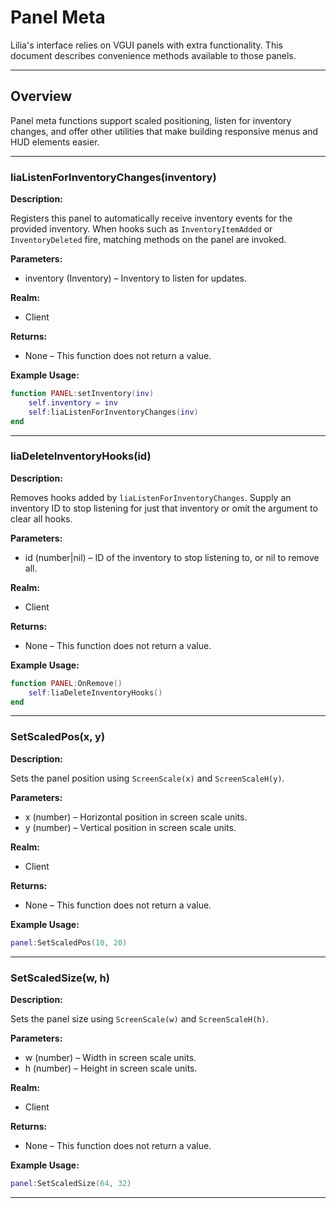 # Panel Meta

Lilia's interface relies on VGUI panels with extra functionality. This document describes convenience methods available to those panels.

---

## Overview

Panel meta functions support scaled positioning, listen for inventory changes, and offer other utilities that make building responsive menus and HUD elements easier.

---

### liaListenForInventoryChanges(inventory)

**Description:**

Registers this panel to automatically receive inventory events for the provided inventory. When hooks such as `InventoryItemAdded` or `InventoryDeleted` fire, matching methods on the panel are invoked.

**Parameters:**

* inventory (Inventory) – Inventory to listen for updates.

**Realm:**

* Client

**Returns:**

* None – This function does not return a value.

**Example Usage:**

```lua
function PANEL:setInventory(inv)
    self.inventory = inv
    self:liaListenForInventoryChanges(inv)
end
```

---

### liaDeleteInventoryHooks(id)

**Description:**

Removes hooks added by `liaListenForInventoryChanges`. Supply an inventory ID to stop listening for just that inventory or omit the argument to clear all hooks.

**Parameters:**

* id (number|nil) – ID of the inventory to stop listening to, or nil to remove all.

**Realm:**

* Client

**Returns:**

* None – This function does not return a value.

**Example Usage:**

```lua
function PANEL:OnRemove()
    self:liaDeleteInventoryHooks()
end
```
---


### SetScaledPos(x, y)

**Description:**

Sets the panel position using `ScreenScale(x)` and `ScreenScaleH(y)`.

**Parameters:**

* x (number) – Horizontal position in screen scale units.
* y (number) – Vertical position in screen scale units.

**Realm:**

* Client

**Returns:**

* None – This function does not return a value.

**Example Usage:**

```lua
panel:SetScaledPos(10, 20)
```

---

### SetScaledSize(w, h)

**Description:**

Sets the panel size using `ScreenScale(w)` and `ScreenScaleH(h)`.

**Parameters:**

* w (number) – Width in screen scale units.
* h (number) – Height in screen scale units.

**Realm:**

* Client

**Returns:**

* None – This function does not return a value.

**Example Usage:**

```lua
panel:SetScaledSize(64, 32)
```

---

